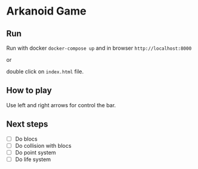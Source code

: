 # Arkanoid Game

## Run

Run with docker `docker-compose up` and in browser `http://localhost:8000`

or 

double click on `index.html` file.

## How to play

Use left and right arrows for control the bar.

## Next steps

- [ ] Do blocs
- [ ] Do collision with blocs
- [ ] Do point system
- [ ] Do life system